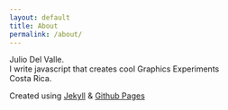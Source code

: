 ```yaml
---
layout: default
title: About
permalink: /about/
---
```


<div id="main" class="experiments">
  Julio Del Valle.<br />
  I write javascript that creates cool Graphics Experiments<br />
  Costa Rica.

  Created using <a href="https://github.com/jekyll/jekyll" target="_blank">Jekyll</a> & <a href="https://pages.github.com/" target="_blank">Github Pages</a>
</div>
